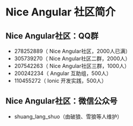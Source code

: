# Nice Angular 社区简介

## Nice Angular社区：QQ群
  
- 278252889（ Nice Angular社区，2000人已满）
- 305739270（ Nice Angular社区二群，2000人）
- 207542263（ Nice Angular社区三群，1000人）
- 200242234（ Angular 互助组，500人）
- 110455272（ Ionic 开发实践，500人）

## Nice Angular社区：微信公众号

- shuang_lang_shuo（由破狼、雪狼等人维护）
